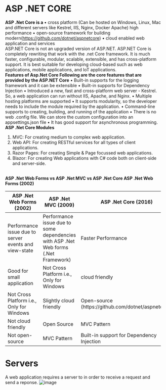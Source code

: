 # ASP .NET CORE

<b>ASP .Net Core is a </b>
•	cross platform (Can be hosted on Windows, Linux, Mac and different servers like Kestrel, IIS, Nginx, Docker Apache) high performance
•	open-source framework for building modern(https://github.com/dotnet/aspnetcore)
•	cloud enabled web application and services
<br>
ASP.NET Core is not an upgraded version of ASP.NET. ASP.NET Core is completely rewriting that work with the .net Core framework. It is much faster, configurable, modular, scalable, extensible, and has cross-platform support. It is best suitable for developing cloud-based such as web applications, mobile applications, and IoT applications.
<br>
<b>Features of Asp.Net Core Following are the core features that are provided by the ASP.NET Core</b>
•	Built-in supports for the logging framework and it can be extensible
•	Built-in supports for Dependency Injection
•	Introduced a new, fast and cross-platform web server - Kestrel. So, a web application can run without IIS, Apache, and Nginx.
•	Multiple hosting platforms are supported
•	It supports modularity, so the developer needs to include the module required by the application.
•	Command-line supports to creating, building, and running of the application
•	There is no web .config file. We can store the custom configuration into an appsettings.json file
•	It has good support for asynchronous programming.
<br>
<b>ASP .Net Core Modules</b>
1.	MVC: For creating medium to complex web application.
2.	Web API: For creating RESTful services for all types of client applications.
3.	Razor Pages: For creating Simple & Page focussed web applications.
4.	Blazor: For creating Web applications with C# code both on client-side and server-side.
<br>
<b>ASP .Net Web Forms vs ASP .Net MVC vs ASP .Net Core ASP .Net Web Forms (2002)</b>
<table>
<thead>
 <tr>
  <th>ASP .Net Web Forms (2002)</th>
  <th>ASP .Net MVC (2009)</th>
  <th>ASP .Net Core (2016)</th>
 </tr>
</thead>
<tbody>
 <tr>
  <td>Performance issue due to server events and view-state</td>
  <td>Performance issue due to some dependencies with ASP .Net Web forms (.Net Framework)</td>
  <td>Faster Performance</td>
 </tr>
  <tr>
  <td>Good for small application</td>
  <td>Not Cross Platform i.e., Only for Windows</td>
  <td>cloud friendly</td>
 </tr>
  <tr>
  <td>Not Cross Platform i.e., Only for Windows</td>
  <td>Slightly cloud friendly</td>
  <td>Open-source (https://github.com/dotnet/aspnetcore)</td>
 </tr>
  <tr>
  <td>Not cloud friendly</td>
  <td>Open Source</td>
  <td>MVC Pattern</td>
 </tr>
   <tr>
  <td>Not open-source</td>
  <td>MVC Pattern</td>
  <td>Built-in support for Dependency Injection</td>
 </tr>
</tbody>
</table>

# Servers
A web application requires a server to in order to receive a request and send a reponse. 
![image](https://github.com/rahul-jha-official/asp_dot_net_core/assets/138975150/7ba5585a-1dab-44a2-9909-ef4ca004dff2)
